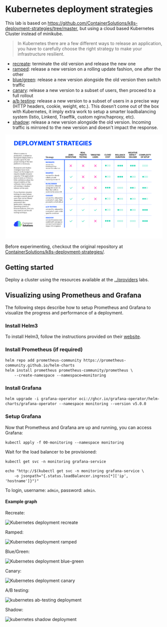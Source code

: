 Kubernetes deployment strategies
================================

This lab is based on https://github.com/ContainerSolutions/k8s-deployment-strategies/tree/master, but using a cloud based Kubernetes Cluster instead of minikube.

> In Kubernetes there are a few different ways to release an application, you have
to carefully choose the right strategy to make your infrastructure resilient.

- [recreate](recreate/): terminate the old version and release the new one
- [ramped](ramped/): release a new version on a rolling update fashion, one
  after the other
- [blue/green](blue-green/): release a new version alongside the old version
  then switch traffic
- [canary](canary/): release a new version to a subset of users, then proceed
  to a full rollout
- [a/b testing](ab-testing/): release a new version to a subset of users in a
  precise way (HTTP headers, cookie, weight, etc.). This doesn’t come out of the
  box with Kubernetes, it imply extra work to setup a smarter
  loadbalancing system (Istio, Linkerd, Traeffik, custom nginx/haproxy, etc).
- [shadow](shadow/): release a new version alongside the old version. Incoming
  traffic is mirrored to the new version and doesn't impact the
  response.

![deployment strategy decision diagram](decision-diagram.png)

Before experimenting, checkout the original repository at [ContainerSolutions/k8s-deployment-strategies/](https://github.com/ContainerSolutions/k8s-deployment-strategies/tree/master).

## Getting started

Deploy a cluster using the resources available at the [../providers](../providers) labs.

## Visualizing using Prometheus and Grafana

The following steps describe how to setup Prometheus and Grafana to visualize
the progress and performance of a deployment.

### Install Helm3

To install Helm3, follow the instructions provided on their
[website](https://github.com/kubernetes/helm/releases).

### Install Prometheus (if required)

```
helm repo add prometheus-community https://prometheus-community.github.io/helm-charts
helm install prometheus prometheus-community/prometheus \
    --create-namespace --namespace=monitoring
```

### Install Grafana

```
helm upgrade -i grafana-operator oci://ghcr.io/grafana-operator/helm-charts/grafana-operator --namespace monitoring --version v5.0.0
```

### Setup Grafana

Now that Prometheus and Grafana are up and running, you can access Grafana:

```
kubectl apply -f 00-monitoring --namespace monitoring
```

Wait for the load balancer to be provisioned:

```
kubectl get svc -n monitoring grafana-service
```

```
echo "http://$(kubectl get svc -n monitoring grafana-service \
    -o jsonpath="{.status.loadBalancer.ingress[*]['ip', 'hostname']}")"
```

To login, username: `admin`, password: `admin`.


#### Example graph

Recreate:

![Kubernetes deployment recreate](recreate/grafana-recreate.png)

Ramped:

![Kubernetes deployment ramped](ramped/grafana-ramped.png)

Blue/Green:

![Kubernetes deployment blue-green](blue-green/grafana-blue-green.png)

Canary:

![Kubernetes deployment canary](canary/grafana-canary.png)

A/B testing:

![kubernetes ab-testing deployment](ab-testing/grafana-ab-testing.png)

Shadow:

![kubernetes shadow deployment](shadow/grafana-shadow.png)
